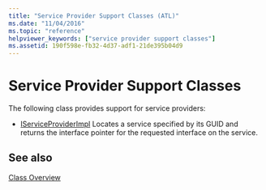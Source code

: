 ```yaml
---
title: "Service Provider Support Classes (ATL)"
ms.date: "11/04/2016"
ms.topic: "reference"
helpviewer_keywords: ["service provider support classes"]
ms.assetid: 190f598e-fb32-4d37-adf1-21de395b04d9
---
```

# Service Provider Support Classes

The following class provides support for service providers:

- [IServiceProviderImpl](../atl/reference/iserviceproviderimpl-class.md) Locates a service specified by its GUID and returns the interface pointer for the requested interface on the service.

## See also

[Class Overview](../atl/atl-class-overview.md)
